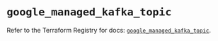# `google_managed_kafka_topic`

Refer to the Terraform Registry for docs: [`google_managed_kafka_topic`](https://registry.terraform.io/providers/hashicorp/google-beta/5.42.0/docs/resources/google_managed_kafka_topic).
